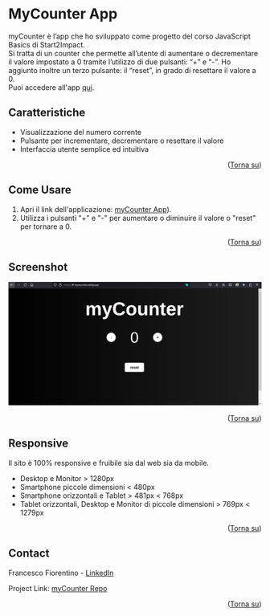 <a name="readme-top"></a>

# <h1>MyCounter App</h1>

<p>myCounter è l’app che ho sviluppato come progetto del corso JavaScript Basics di Start2Impact. <br>
Si tratta di un counter che permette all’utente di aumentare o decrementare il valore impostato a 0 tramite l’utilizzo di due pulsanti: “+” e “-”. 
Ho aggiunto inoltre un terzo pulsante: il “reset”, in grado di resettare il valore a 0. <br>
Puoi accedere all'app <a href=https://ff-mycounter.netlify.app>qui</a>.</p>

## Caratteristiche

- Visualizzazione del numero corrente
- Pulsante per incrementare, decrementare o resettare il valore
- Interfaccia utente semplice ed intuitiva

<p align="right">(<a href="#readme-top">Torna su</a>)</p> 

## Come Usare

1. Apri il link dell'applicazione: <a href="https://ff-mycounter.netlify.app">myCounter App</a>).
2. Utilizza i pulsanti "+" e "-" per aumentare o diminuire il valore o "reset" per tornare a 0.

<p align="right">(<a href="#readme-top">Torna su</a>)</p> 

## Screenshot

<a href="https://ff-mycounter.netlify.app"><img src=assets/img/screenshot.png></a>

<p align="right">(<a href="#readme-top">Torna su</a>)</p> 

## Responsive

<p>Il sito è 100% responsive e fruibile sia dal web sia da mobile. <br>

- Desktop e Monitor > 1280px
- Smartphone piccole dimensioni < 480px
- Smartphone orizzontali e Tablet > 481px < 768px
- Tablet orizzontali, Desktop e Monitor di piccole dimensioni > 769px < 1279px

<p align="right">(<a href="#readme-top">Torna su</a>)</p> 

## Contact

Francesco Fiorentino - [LinkedIn](https://www.linkedin.com/in/francesco-fiorentino-8a854216a/)

Project Link: [myCounter Repo](https://github.com/frafiore96/mycounter)

<p align="right">(<a href="#readme-top">Torna su</a>)</p>


